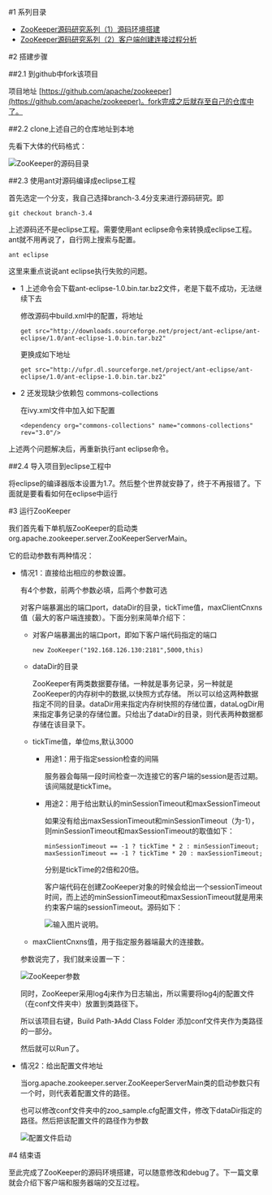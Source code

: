 #1 系列目录

-	[ZooKeeper源码研究系列（1）源码环境搭建](http://my.oschina.net/pingpangkuangmo/blog/484955)
-	[ZooKeeper源码研究系列（2）客户端创建连接过程分析](http://my.oschina.net/pingpangkuangmo/blog/486780)


#2 搭建步骤

##2.1 到github中fork该项目
	
项目地址 [https://github.com/apache/zookeeper](https://github.com/apache/zookeeper)。fork完成之后就存至自己的仓库中了。

##2.2 clone上述自己的仓库地址到本地

先看下大体的代码格式：

![ZooKeeper的源码目录](https://static.oschina.net/uploads/img/201507/28080738_fgxz.png "ZooKeeper的源码目录")

##2.3 使用ant对源码编译成eclipse工程

首先选定一个分支，我自己选择branch-3.4分支来进行源码研究。即

	git checkout branch-3.4

上述源码还不是eclipse工程。需要使用ant eclipse命令来转换成eclipse工程。ant就不用再说了，自行网上搜索与配置。

	ant eclipse

这里来重点说说ant eclipse执行失败的问题。

-	1 上述命令会下载ant-eclipse-1.0.bin.tar.bz2文件，老是下载不成功，无法继续下去

	修改源码中build.xml中的配置，将地址

		get src="http://downloads.sourceforge.net/project/ant-eclipse/ant-eclipse/1.0/ant-eclipse-1.0.bin.tar.bz2"

	更换成如下地址

		get src="http://ufpr.dl.sourceforge.net/project/ant-eclipse/ant-eclipse/1.0/ant-eclipse-1.0.bin.tar.bz2"

-	2 还发现缺少依赖包 commons-collections

	在ivy.xml文件中加入如下配置
	
		<dependency org="commons-collections" name="commons-collections" rev="3.0"/>
	
上述两个问题解决后，再重新执行ant eclipse命令。

##2.4 导入项目到eclipse工程中

将eclipse的编译器版本设置为1.7。然后整个世界就安静了，终于不再报错了。下面就是要看看如何在eclipse中运行

#3 运行ZooKeeper

我们首先看下单机版ZooKeeper的启动类org.apache.zookeeper.server.ZooKeeperServerMain。

它的启动参数有两种情况：

-	情况1：直接给出相应的参数设置。

	有4个参数，前两个参数必填，后两个参数可选

	对客户端暴漏出的端口port，dataDir的目录，tickTime值，maxClientCnxns值（最大的客户端连接数）。下面分别来简单介绍下：

	-	对客户端暴漏出的端口port，即如下客户端代码指定的端口

			new ZooKeeper("192.168.126.130:2181",5000,this)

	-	dataDir的目录

		ZooKeeper有两类数据要存储。一种就是事务记录，另一种就是ZooKeeper的内存树中的数据,以快照方式存储。
		所以可以给这两种数据指定不同的目录。dataDir用来指定内存树快照的存储位置，dataLogDir用来指定事务记录的存储位置。只给出了dataDir的目录，则代表两种数据都存储在该目录下。

	-	tickTime值，单位ms,默认3000

		-	用途1：用于指定session检查的间隔

			服务器会每隔一段时间检查一次连接它的客户端的session是否过期。该间隔就是tickTime。

		-	用途2：用于给出默认的minSessionTimeout和maxSessionTimeout

			如果没有给出maxSessionTimeout和minSessionTimeout（为-1），则minSessionTimeout和maxSessionTimeout的取值如下：

				minSessionTimeout == -1 ? tickTime * 2 : minSessionTimeout;
				maxSessionTimeout == -1 ? tickTime * 20 : maxSessionTimeout;
			
			分别是tickTime的2倍和20倍。

			客户端代码在创建ZooKeeper对象的时候会给出一个sessionTimeout时间，而上述的minSessionTimeout和maxSessionTimeout就是用来约束客户端的sessionTimeout。源码如下：

			![输入图片说明](https://static.oschina.net/uploads/img/201507/28204150_DkJz.png "在这里输入图片标题")。

	-	maxClientCnxns值，用于指定服务器端最大的连接数。


	参数说完了，我们就来设置一下：

	![ZooKeeper参数](https://static.oschina.net/uploads/img/201507/28205011_RUMf.png "在这里输入图片标题")

	同时，ZooKeeper采用log4j来作为日志输出，所以需要将log4j的配置文件（在conf文件夹中）放置到类路径下。

	所以该项目右键，Build Path-》Add Class Folder 添加conf文件夹作为类路径的一部分。

	然后就可以Run了。

-	情况2：给出配置文件地址

	当org.apache.zookeeper.server.ZooKeeperServerMain类的启动参数只有一个时，则代表着配置文件的路径。

	也可以修改conf文件夹中的zoo_sample.cfg配置文件，修改下dataDir指定的路径。然后把该配置文件的路径作为参数

	![配置文件启动](https://static.oschina.net/uploads/img/201507/28210613_e95p.png "配置文件启动")

#4 结束语

至此完成了ZooKeeper的源码环境搭建，可以随意修改和debug了。下一篇文章就会介绍下客户端和服务器端的交互过程。